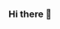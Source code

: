 ### Hi there 👋

<!--
**Satriauno/satriauno** is a ✨ _special_ ✨ repository because its `README.md` (this file) appears on your GitHub profile.

Here are some ideas to get you started:

- 🔭 I’m currently working on ...
- 🌱 I’m currently learning ...
- 👯 I’m looking to collaborate on ...
- 🤔 I’m looking for help with ...
- 💬 Ask me about ...
- 📫 How to reach me: satria.uno@gmail.com
- 😄 Pronouns: ...
- ⚡ Fun fact: ...
-->
